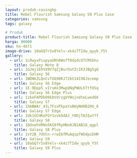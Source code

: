 ```yaml
---
layout: produk-casinghp
title: Rebel Flourish Samsung Galaxy S9 Plus Case
categories: samsung
tags: galaxy

# Produk
product-title: Rebel Flourish Samsung Galaxy S9 Plus Case
harga: 90000
sku: hn-4671
image-drive: 10aGQ7rSx8Yelv-xk4z7TIdw_qyyb_Y5t
gallery:
  - url: 1LRwyxPiupyaURh8WofTOdydcO7CMSbhu
    title: Galaxy Note 8
  - url: 1GJmj1EhVX9V7qZjBurOuYZcIK3JBg5gQ
    title: Galaxy S6
  - url: 1WDNkZLQnCvTG690RJ72bS34I98Jecemp
    title: Galaxy S6 Edge
  - url: 1E-9Dpp5_vIruHx3MwpQNqPWULhTtfOSq
    title: Galaxy S6 Edge Plus
  - url: 1zkeFAPDbO9kDVdrzgUYWojndteLwodOX
    title: Galaxy S7
  - url: 1hmBWAr_4IL7FzxPkpaYxBHyNH0B2HU_8
    title: Galaxy S7 Edge
  - url: 1Uk1UCHKeFGY1vvkOdAJ_Y0DjTA3IwY7f
    title: Galaxy S8
  - url: 1DdxehVRNn5KG9fRyHNo0JB1AB18_qgpl
    title: Galaxy S8 Plus
  - url: 1vY2B_7dVCn-rrwI6fMuAqspfWUdpzEHM
    title: Galaxy S9
  - url: 10aGQ7rSx8Yelv-xk4z7TIdw_qyyb_Y5t
    title: Galaxy S9 Plus
---
```

